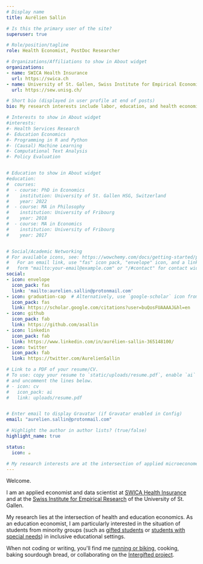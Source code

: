 ```yaml
---
# Display name
title: Aurélien Sallin

# Is this the primary user of the site?
superuser: true

# Role/position/tagline
role: Health Economist, PostDoc Researcher

# Organizations/Affiliations to show in About widget
organizations:
- name: SWICA Health Insurance
  url: https://swica.ch
- name: University of St. Gallen, Swiss Institute for Empirical Economic Research
  url: https://sew.unisg.ch/

# Short bio (displayed in user profile at end of posts)
bio: My research interests include labor, education, and health economics, as well as machine learning methods. 

# Interests to show in About widget
#interests:
#- Health Services Research
#- Education Economics
#- Programming in R and Python
#- (Causal) Machine Learning
#- Computational Text Analysis
#- Policy Evaluation


# Education to show in About widget
#education:
#  courses:
#  - course: PhD in Economics 
#    institution: University of St. Gallen HSG, Switzerland
#    year: 2022
#  - course: MA in Philosophy
#    institution: University of Fribourg
#    year: 2018
#  - course: MA in Economics
#    institution: University of Fribourg
#    year: 2017


# Social/Academic Networking
# For available icons, see: https://wowchemy.com/docs/getting-started/page-builder/#icons
#   For an email link, use "fas" icon pack, "envelope" icon, and a link in the
#   form "mailto:your-email@example.com" or "/#contact" for contact widget.
social:
- icon: envelope
  icon_pack: fas
  link: 'mailto:aurelien.sallin@protonmail.com'
- icon: graduation-cap  # Alternatively, use `google-scholar` icon from `ai` icon pack
  icon_pack: fas
  link: https://scholar.google.com/citations?user=buQosFUAAAAJ&hl=en
- icon: github
  icon_pack: fab
  link: https://github.com/asallin
- icon: linkedin
  icon_pack: fab
  link: https://www.linkedin.com/in/aurélien-sallin-365148100/
- icon: twitter
  icon_pack: fab
  link: https://twitter.com/AurelienSallin

# Link to a PDF of your resume/CV.
# To use: copy your resume to `static/uploads/resume.pdf`, enable `ai` icons in `params.toml`, 
# and uncomment the lines below.
# - icon: cv
#   icon_pack: ai
#   link: uploads/resume.pdf


# Enter email to display Gravatar (if Gravatar enabled in Config)
email: "aurelien.sallin@protonmail.com"

# Highlight the author in author lists? (true/false)
highlight_name: true

status:
  icon: ☕️

# My research interests are at the intersection of applied microeconometrics, (causal) machine learning, and education and health economics, with the aim of thorough policy evaluation and meaningful policy recommendation.
---
```


Welcome. 

I am an applied economist and data scientist at [SWICA Health Insurance](https://swica.ch) and at the [Swiss Institute for Empirical Research](https://sew.unisg.ch/) of the University of St. Gallen. 

My research lies at the intersection of health and education economics. As an education economist, I am particularly interested in the situation of students from minority groups (such as [gifted students](http://jhr.uwpress.org/content/early/2021/02/03/jhr.58.4.0920-11170R1.full.pdf+html) or [students with special needs](https://drive.google.com/file/d/107Nj2l3LgDpGxCkFDXnll7oCCeZ-Yz4c/view)) in inclusive educational settings. 

When not coding or writing, you'll find me [running or biking](https://www.strava.com/athletes/14815281), cooking, baking sourdough bread, or collaborating on the [Intergifted project](https://www.intergifted.com).  

